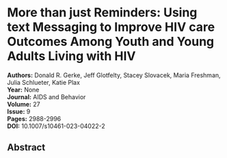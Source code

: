 # More than just Reminders: Using text Messaging to Improve HIV care Outcomes Among Youth and Young Adults Living with HIV

**Authors:** Donald R. Gerke, Jeff Glotfelty, Stacey Slovacek, Maria Freshman, Julia Schlueter, Katie Plax  
**Year:** None  
**Journal:** AIDS and Behavior  
**Volume:** 27  
**Issue:** 9  
**Pages:** 2988-2996  
**DOI:** 10.1007/s10461-023-04022-2  

## Abstract


